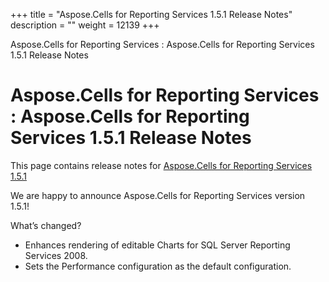 +++
title = "Aspose.Cells for Reporting Services 1.5.1 Release Notes" 
description = "" 
weight = 12139 
+++

Aspose.Cells for Reporting Services : Aspose.Cells for Reporting Services 1.5.1 Release Notes  

# Aspose.Cells for Reporting Services : Aspose.Cells for Reporting Services 1.5.1 Release Notes


This page contains release notes for [Aspose.Cells for Reporting Services 1.5.1](http://www.aspose.com/downloads/cells/reportingservices/new-releases/aspose.cells-for-reporting-services-1.5.1/)

We are happy to announce Aspose.Cells for Reporting Services version 1.5.1!

What’s changed?

*   Enhances rendering of editable Charts for SQL Server Reporting Services 2008.
*   Sets the Performance configuration as the default configuration.


